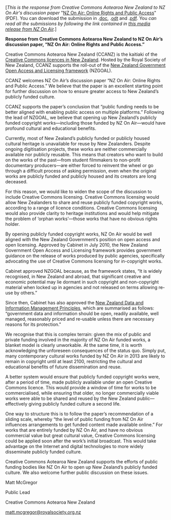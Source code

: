 <html><body><p>[<em>This is the response from Creative Commons Aotearoa New Zealand to NZ On Air's discussion paper </em>"<a href="http://www.google.co.nz/url?sa=t&amp;rct=j&amp;q=&amp;esrc=s&amp;source=web&amp;cd=1&amp;cad=rja&amp;ved=0CDQQFjAA&amp;url=http%3A%2F%2Fwww.nzonair.govt.nz%2Fmedia%2F76112%2Fonline_rights_public_access%2520_discussion_paper%2520nov%25202012.pdf&amp;ei=m_uCUc7bCM7QkAXar4GYDA&amp;usg=AFQjCNGi725I-6OdOz54QVe-CrlfsWumoQ&amp;sig2=v7fqsxosSnCRPM7bWrFZOg&amp;bvm=bv.45960087,d.dGI" target="_blank">NZ On Air: Online Rights and Public Access</a>" (PDF). You can download the submission in .<a href="http://creativecommons.org.nz/wp-content/uploads/2013/05/Response-from-Creative-Commons-Aotearoa-New-Zealand-to-NZ-On-Air.doc" target="_blank">doc</a>, .<a href="http://creativecommons.org.nz/wp-content/uploads/2013/05/Response-from-Creative-Commons-Aotearoa-New-Zealand-to-NZ-On-Air.odt" target="_blank">odt</a> and .<a href="http://creativecommons.org.nz/wp-content/uploads/2013/05/Response-from-Creative-Commons-Aotearoa-New-Zealand-to-NZ-On-Air.pdf" target="_blank">pdf</a>. You<em> can read all the submissions by following the link contained in <a href="http://www.nzonair.govt.nz/news/newspressreleases/pressrelease_2013_05_03.aspx" target="_blank">this media release from NZ On Air</a>.</em>]



<strong>Response from Creative Commons Aotearoa New Zealand to NZ On Air’s discussion paper, “NZ On Air: Online Rights and Public Access.”</strong>



Creative Commons Aotearoa New Zealand (CCANZ) is the kaitiaki of the <a href="http://creativecommons.org.nz/">Creative Commons licences in New Zealand</a>. Hosted by the Royal Society of New Zealand, CCANZ supports the roll-out of the <a href="http://ict.govt.nz/guidance-and-resources/information-and-data/nzgoal">New Zealand Government Open Access and Licensing framework</a> (NZGOAL).



CCANZ welcomes NZ On Air’s discussion paper “NZ On Air: Online Rights and Public Access.” We believe that the paper is an excellent starting point for further discussion on how to ensure greater access to New Zealand’s publicly funded culture.



CCANZ supports the paper’s conclusion that “public funding needs to be better aligned with enabling public access on multiple platforms.” Following the lead of NZGOAL, we believe that opening up New Zealand’s publicly funded copyright works—including those funded by NZ On Air—would have profound cultural and educational benefits.



Currently, most of New Zealand’s publicly funded or publicly housed cultural heritage is unavailable for reuse by New Zealanders. Despite ongoing digitisation projects, these works are neither commercially available nor publicly reusable. This means that creators who want to build on the works of the past—from student filmmakers to non-profit documentary producers—are either forced to reinvent the wheel or go through a difficult process of asking permission, even when the original works are publicly funded and publicly housed and its creators are long deceased.



For this reason, we would like to widen the scope of the discussion to include Creative Commons licensing. Creative Commons licensing would allow New Zealanders to share and reuse publicly funded copyright works, according to a range of licence conditions. Creative Commons licensing would also provide clarity to heritage institutions and would help mitigate the problem of ‘orphan works’—those works that have no obvious rights holder.



By opening publicly funded copyright works, NZ On Air would be well aligned with the New Zealand Government’s position on open access and open licensing. Approved by Cabinet in July 2010, the New Zealand Government Open Access and Licensing framework provides government guidance on the release of works produced by public agencies, specifically advocating the use of Creative Commons licensing for in-copyright works.



Cabinet approved NZGOAL because, as the framework states, “It is widely recognised, in New Zealand and abroad, that significant creative and economic potential may lie dormant in such copyright and non-copyright material when locked up in agencies and not released on terms allowing re-use by others.”



Since then, Cabinet has also approved the <a href="http://ict.govt.nz/programme/opening-government-data-and-information/new-zealand-data-and-information-management-princi" target="_blank">New Zealand Data and Information Management Principles</a>, which are summarised as follows: “government data and information should be open, readily available, well managed, reasonably priced and re-usable unless there are necessary reasons for its protection."



We recognise that this is complex terrain: given the mix of public and private funding involved in the majority of NZ On Air funded works, a blanket model is clearly unworkable. At the same time, it is worth acknowledging the unforeseen consequences of the status quo. Simply put, many contemporary cultural works funded by NZ On Air in 2013 are likely to remain in copyright until at least 2100, restricting the cultural and educational benefits of future dissemination and reuse.



A better system would ensure that publicly funded copyright works were, after a period of time, made publicly available under an open Creative Commons licence. This would provide a window of time for works to be commercialised, while ensuring that older, no longer commercially viable works were able to be shared and reused by the New Zealand public—effectively giving publicly funded culture a second life.



One way to structure this is to follow the paper’s recommendation of a sliding scale, whereby “the level of public funding from NZ On Air influences arrangements to get funded content made available online.” For works that are entirely funded by NZ On Air, and have no obvious commercial value but great cultural value, Creative Commons licensing could be applied soon after the work’s initial broadcast. This would take advantage on the Internet and digital technologies to more widely disseminate publicly funded culture.



Creative Commons Aotearoa New Zealand supports the efforts of public funding bodies like NZ On Air to open up New Zealand’s publicly funded culture. We also welcome further public discussion on these issues.



Matt McGregor

Public Lead

Creative Commons Aotearoa New Zealand

matt.mcgregor@royalsociety.org.nz</p></body></html>